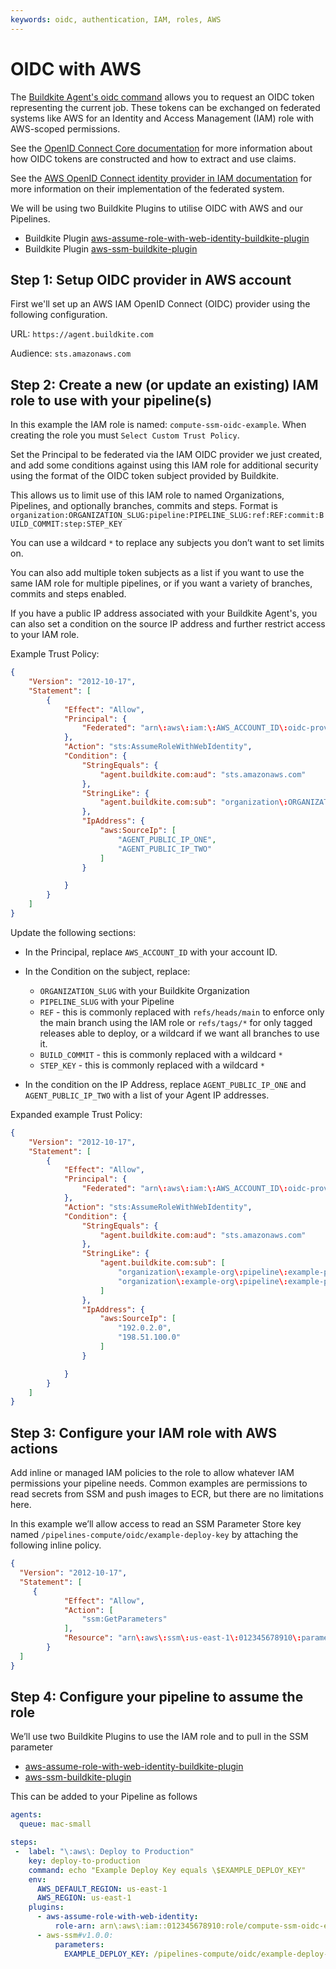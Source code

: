 ```yaml
---
keywords: oidc, authentication, IAM, roles, AWS
---
```


# OIDC with AWS

The [Buildkite Agent's oidc command](/docs/agent/v3/cli-oidc) allows you to request an OIDC token representing the current job. These tokens can be exchanged on federated systems like AWS for an Identity and Access Management (IAM) role with AWS-scoped permissions.

See the [OpenID Connect Core documentation](https://openid.net/specs/openid-connect-core-1_0.html#IDToken) for more information about how OIDC tokens are constructed and how to extract and use claims.

See the [AWS OpenID Connect identity provider in IAM documentation](https://docs.aws.amazon.com/IAM/latest/UserGuide/id_roles_providers_create_oidc.html) for more information on their implementation of the federated system.

We will be using two Buildkite Plugins to utilise OIDC with AWS and our Pipelines.

- Buildkite Plugin [aws-assume-role-with-web-identity-buildkite-plugin](https://github.com/buildkite-plugins/aws-assume-role-with-web-identity-buildkite-plugin)
- Buildkite Plugin [aws-ssm-buildkite-plugin](https://github.com/buildkite-plugins/aws-ssm-buildkite-plugin)

## Step 1: Setup OIDC provider in AWS account

First we'll set up an AWS IAM OpenID Connect (OIDC) provider using the following configuration.

  URL: `https://agent.buildkite.com`

  Audience: `sts.amazonaws.com`

## Step 2: Create a new (or update an existing) IAM role to use with your pipeline(s)

In this example the IAM role is named: `compute-ssm-oidc-example`. When creating the role you must `Select Custom Trust Policy`.

Set the Principal to be federated via the IAM OIDC provider we just created, and add some conditions against using this IAM role for additional security using the format of the OIDC token subject provided by Buildkite.

This allows us to limit use of this IAM role to named Organizations, Pipelines, and optionally branches, commits and steps. Format is
 `organization:ORGANIZATION_SLUG:pipeline:PIPELINE_SLUG:ref:REF:commit:BUILD_COMMIT:step:STEP_KEY`

You can use a wildcard `*` to replace any subjects you don’t want to set limits on.

You can also add multiple token subjects as a list if you want to use the same IAM role for multiple pipelines, or if you want a variety of branches, commits and steps enabled.

If you have a public IP address associated with your Buildkite Agent's, you can also set a condition on the source IP address and further restrict access to your IAM role.

Example Trust Policy:

```json
{
    "Version": "2012-10-17",
    "Statement": [
        {
            "Effect": "Allow",
            "Principal": {
                "Federated": "arn\:aws\:iam:\:AWS_ACCOUNT_ID\:oidc-provider/agent.buildkite.com"
            },
            "Action": "sts:AssumeRoleWithWebIdentity",
            "Condition": {
                "StringEquals": {
                    "agent.buildkite.com:aud": "sts.amazonaws.com"
                },
                "StringLike": {
                    "agent.buildkite.com:sub": "organization\:ORGANIZATION_SLUG\:pipeline:PIPELINE_SLUG\:ref\:REF\:commit\:BUILD_COMMIT\:step\:STEP_KEY"
                },
                "IpAddress": {
                    "aws:SourceIp": [
                        "AGENT_PUBLIC_IP_ONE",
                        "AGENT_PUBLIC_IP_TWO"
                    ]
                }

            }
        }
    ]
}
```

Update the following sections:

- In the Principal, replace `AWS_ACCOUNT_ID`  with your account ID.
- In the Condition on the subject, replace:

    * `ORGANIZATION_SLUG` with your Buildkite Organization
    * `PIPELINE_SLUG` with your Pipeline
    * `REF` - this is commonly replaced with `refs/heads/main` to enforce only the main branch using the IAM role  or `refs/tags/*` for only tagged releases able to deploy, or a wildcard if we want all branches to use it.
    * `BUILD_COMMIT` - this is commonly replaced with a wildcard `*`
    * `STEP_KEY` - this is commonly replaced with a wildcard `*`

- In the condition on the IP Address, replace `AGENT_PUBLIC_IP_ONE` and `AGENT_PUBLIC_IP_TWO` with a list of your Agent IP addresses.

Expanded example Trust Policy:

```json
{
    "Version": "2012-10-17",
    "Statement": [
        {
            "Effect": "Allow",
            "Principal": {
                "Federated": "arn\:aws\:iam:\:AWS_ACCOUNT_ID\:oidc-provider/agent.buildkite.com"
            },
            "Action": "sts:AssumeRoleWithWebIdentity",
            "Condition": {
                "StringEquals": {
                    "agent.buildkite.com:aud": "sts.amazonaws.com"
                },
                "StringLike": {
                    "agent.buildkite.com:sub": [
                        "organization\:example-org\:pipeline\:example-pipeline\:ref\:refs/heads/main\:*",
                        "organization\:example-org\:pipeline\:example-pipeline\:ref\:refs/tags/*:*"
                    ]
                },
                "IpAddress": {
                    "aws:SourceIp": [
                        "192.0.2.0",
                        "198.51.100.0"
                    ]
                }

            }
        }
    ]
}
```

## Step 3: Configure your IAM role with AWS actions

Add inline or managed IAM policies to the role to allow whatever IAM permissions your pipeline needs. Common examples are permissions to read secrets from SSM and push images to ECR, but there are no limitations here.

In this example we’ll allow access to read an SSM Parameter Store key named `/pipelines-compute/oidc/example-deploy-key` by attaching the following inline policy.

```json
{
  "Version": "2012-10-17",
  "Statement": [
     {
            "Effect": "Allow",
            "Action": [
                "ssm:GetParameters"
            ],
            "Resource": "arn\:aws\:ssm\:us-east-1\:012345678910\:parameter/pipelines-compute/oidc/example-deploy-key"
        }
  ]
}
```

## Step 4: Configure your pipeline to assume the role

We’ll use two Buildkite Plugins to use the IAM role and to pull in the SSM parameter

- [aws-assume-role-with-web-identity-buildkite-plugin](https://github.com/buildkite-plugins/aws-assume-role-with-web-identity-buildkite-plugin)
- [aws-ssm-buildkite-plugin](https://github.com/buildkite-plugins/aws-ssm-buildkite-plugin)

This can be added to your Pipeline as follows

```yaml
agents:
  queue: mac-small

steps:
 -  label: "\:aws\: Deploy to Production"
    key: deploy-to-production
    command: echo "Example Deploy Key equals \$EXAMPLE_DEPLOY_KEY"
    env:
      AWS_DEFAULT_REGION: us-east-1
      AWS_REGION: us-east-1
    plugins:
      - aws-assume-role-with-web-identity:
          role-arn: arn\:aws\:iam::012345678910:role/compute-ssm-oidc-example
      - aws-ssm#v1.0.0:
          parameters:
            EXAMPLE_DEPLOY_KEY: /pipelines-compute/oidc/example-deploy-key
```
